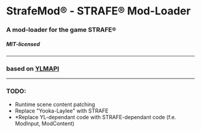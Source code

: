 # StrafeMod® - STRAFE® Mod-Loader
### A mod-loader for the game STRAFE®
##### MIT-licensed

----

### based on [YLMAPI](https://github.com/YLMAPI/YLMAPI)

----

### TODO: 
* Runtime scene content patching
* Replace "Yooka-Laylee" with STRAFE
* *Replace YL-dependant code with STRAFE-dependant code (f.e. ModInput, ModContent)

